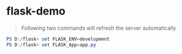 # flask-demo

> Following two commands will refresh the server automatically

```powershell
PS D:/flask> set FLASK_ENV=development
PS D:/flask> set FLASK_App=app.py
```
